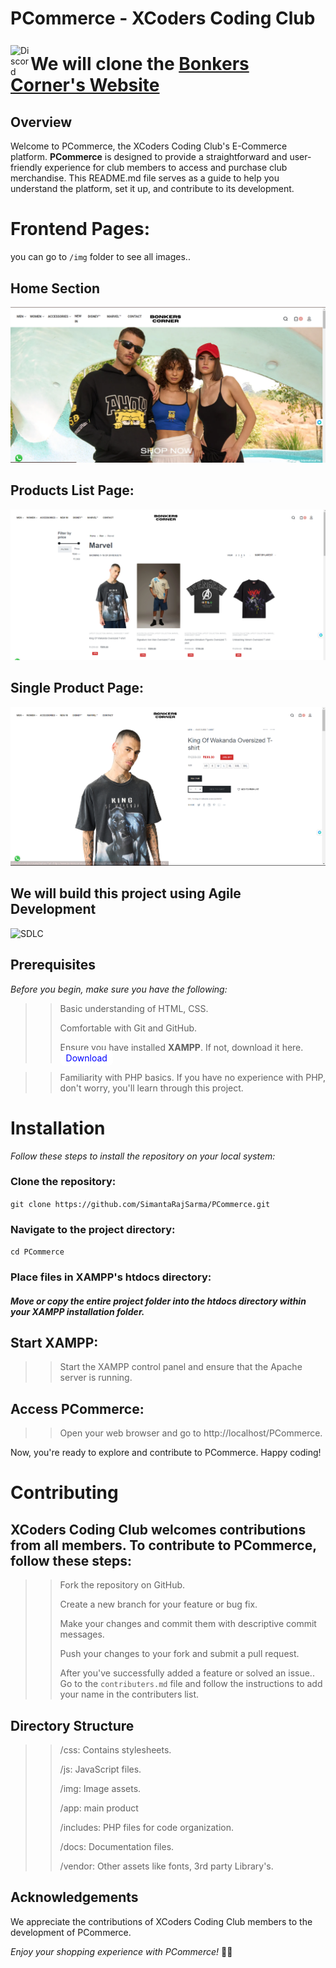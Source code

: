 # PCommerce - XCoders Coding Club
[<img align="left" alt="Discord" width="32px" style="position: relative; top: 7px;"
 src="https://raw.githubusercontent.com/NNTin/discord-logo/master/src/assets/animateddiscord.svg"/>](https://discord.gg/QFKX9JEK)

# We will clone the [Bonkers Corner's Website](https://www.bonkerscorner.com/) 

## Overview
Welcome to PCommerce, the XCoders Coding Club's E-Commerce platform. **PCommerce** is designed to provide a straightforward and user-friendly experience for club members to access and purchase club merchandise. This README.md file serves as a guide to help you understand the platform, set it up, and contribute to its development.

# Frontend Pages: 
you can go to `/img` folder to see all images..

## Home Section
![Home](https://github.com/SimantaRajSarma/PCommerce/blob/main/img/home.png?raw=true)

## Products List Page:
![Products](https://github.com/SimantaRajSarma/PCommerce/blob/main/img/profucts.png?raw=true)

## Single Product Page:
![product](https://github.com/SimantaRajSarma/PCommerce/blob/main/img/product.png?raw=true)
## We will build this project using Agile Development
![SDLC](https://images.yourstory.com/production/document_image/mystoryimage/k9l4rt69-SDLC-system-model.gif?w=1152&fm=auto&ar=2:1&mode=crop&crop=faces)
## Prerequisites

_Before you begin, make sure you have the following:_

>> Basic understanding of HTML, CSS.
>>
>> Comfortable with Git and GitHub.
>>
>> Ensure you have installed **XAMPP**. If not, download it here.
<a href="https://sourceforge.net/projects/xampp/files/latest/download" style="background-color: white; padding: 4px 9px; color: black; text-decoration: none; border-radius: 7px; color: blue;">Download</a>


>> Familiarity with PHP basics.
>If you have no experience with PHP, don't worry, you'll learn through this project.

# Installation
_Follow these steps to install the repository on your local system:_

### Clone the repository:

  `git clone https://github.com/SimantaRajSarma/PCommerce.git`

### Navigate to the project directory:

  `cd PCommerce`

### Place files in XAMPP's htdocs directory:

##### Move or copy the entire project folder into the htdocs directory within your XAMPP installation folder.

## Start XAMPP:

>> Start the XAMPP control panel and ensure that the Apache server is running.

## Access PCommerce:

>> Open your web browser and go to http://localhost/PCommerce.

Now, you're ready to explore and contribute to PCommerce. Happy coding!

# Contributing

## XCoders Coding Club welcomes contributions from all members. To contribute to PCommerce, follow these steps:

>> Fork the repository on GitHub.
>>
>> Create a new branch for your feature or bug fix.
>>
>> Make your changes and commit them with descriptive commit messages.
>>
>> Push your changes to your fork and submit a pull request.
>>
>> After you've successfully added a feature or solved an issue.. Go to the `contributers.md` file and follow the instructions to add your name in the contributers list.


## Directory Structure

>> /css: Contains stylesheets.
>>
>> /js: JavaScript files.
>>
>> /img: Image assets.
>>
>> /app: main product
>>
>> /includes: PHP files for code organization.
>>
>> /docs: Documentation files.
>>
>> /vendor: Other assets like fonts, 3rd party Library's.



## Acknowledgements
We appreciate the contributions of XCoders Coding Club members to the development of PCommerce.

_Enjoy your shopping experience with PCommerce!_ 🛒✨
